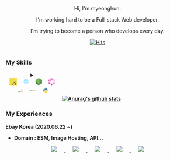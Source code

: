 <div align=center>

Hi, I'm myeonghun.

I'm working hard to be a Full-stack Web developer.

I'm trying to become a person who develops every day.

</div>


<div align=center>
  
[![Hits](https://hits.seeyoufarm.com/api/count/incr/badge.svg?url=https%3A%2F%2Fgithub.com%2FAzderica%2Fhit-counter&count_bg=%2380BCFF&title_bg=%23555555&icon=&icon_color=%23E7E7E7&title=hits&edge_flat=false)](https://hits.seeyoufarm.com)

</div>



<div>
	
<div style="display: inline-block; width:30%;">


### My Skills

<details align="center">
	<summary style="box-sizing: border-box; display: list-item; cursor: pointer;">
		<br style="box-sizing: border-box;"><code
            style="box-sizing: border-box; background-color: var(--color-markdown-code-bg); color: rgb(175, 97, 97) !important; font-family: SFMono-Regular, Consolas, &quot;Liberation Mono&quot;, Menlo, monospace; font-size: 13.6px; padding: 0.2em 0.4em; margin: 0px; border-radius: 6px;"><a target="_blank" rel="noopener noreferrer" href="https://raw.githubusercontent.com/github/explore/80688e429a7d4ef2fca1e82350fe8e3517d3494d/topics/javascript/javascript.png" style="box-sizing: border-box; background-color: initial; color: rgb(214, 216, 218) !important; text-decoration: none;"><img height="20" src="https://raw.githubusercontent.com/github/explore/80688e429a7d4ef2fca1e82350fe8e3517d3494d/topics/javascript/javascript.png" style="box-sizing: initial; border-style: none; background-color: var(--color-bg-primary); max-width: 100%;"></a></code><span>&nbsp;</span><code
            style="box-sizing: border-box; background-color: var(--color-markdown-code-bg); color: rgb(175, 97, 97) !important; font-family: SFMono-Regular, Consolas, &quot;Liberation Mono&quot;, Menlo, monospace; font-size: 13.6px; padding: 0.2em 0.4em; margin: 0px; border-radius: 6px;"><a target="_blank" rel="noopener noreferrer" href="https://raw.githubusercontent.com/github/explore/80688e429a7d4ef2fca1e82350fe8e3517d3494d/topics/react/react.png" style="box-sizing: border-box; background-color: initial; color: rgb(214, 216, 218) !important; text-decoration: none;"><img height="20" src="https://raw.githubusercontent.com/github/explore/80688e429a7d4ef2fca1e82350fe8e3517d3494d/topics/react/react.png" style="box-sizing: initial; border-style: none; background-color: var(--color-bg-primary); max-width: 100%;"></a></code><span>&nbsp;</span><code
            style="box-sizing: border-box; background-color: var(--color-markdown-code-bg); color: rgb(175, 97, 97) !important; font-family: SFMono-Regular, Consolas, &quot;Liberation Mono&quot;, Menlo, monospace; font-size: 13.6px; padding: 0.2em 0.4em; margin: 0px; border-radius: 6px;"><a target="_blank" rel="noopener noreferrer" href="https://raw.githubusercontent.com/github/explore/80688e429a7d4ef2fca1e82350fe8e3517d3494d/topics/nodejs/nodejs.png" style="box-sizing: border-box; background-color: initial; color: rgb(214, 216, 218) !important; text-decoration: none;"><img height="20" src="https://raw.githubusercontent.com/github/explore/80688e429a7d4ef2fca1e82350fe8e3517d3494d/topics/nodejs/nodejs.png" style="box-sizing: initial; border-style: none; background-color: var(--color-bg-primary); max-width: 100%;"></a></code><span>&nbsp;</span><code
            style="box-sizing: border-box; background-color: var(--color-markdown-code-bg); color: rgb(175, 97, 97) !important; font-family: SFMono-Regular, Consolas, &quot;Liberation Mono&quot;, Menlo, monospace; font-size: 13.6px; padding: 0.2em 0.4em; margin: 0px; border-radius: 6px;"><a target="_blank" rel="noopener noreferrer" href="https://raw.githubusercontent.com/github/explore/80688e429a7d4ef2fca1e82350fe8e3517d3494d/topics/graphql/graphql.png" style="box-sizing: border-box; background-color: initial; color: rgb(214, 216, 218) !important; text-decoration: none;"><img height="20" src="https://raw.githubusercontent.com/github/explore/80688e429a7d4ef2fca1e82350fe8e3517d3494d/topics/graphql/graphql.png" style="box-sizing: initial; border-style: none; background-color: var(--color-bg-primary); max-width: 100%;"></a></code><span>&nbsp;</span><code
            style="box-sizing: border-box; background-color: var(--color-markdown-code-bg); color: rgb(175, 97, 97) !important; font-family: SFMono-Regular, Consolas, &quot;Liberation Mono&quot;, Menlo, monospace; font-size: 13.6px; padding: 0.2em 0.4em; margin: 0px; border-radius: 6px;"><a target="_blank" rel="noopener noreferrer" href="https://raw.githubusercontent.com/github/explore/80688e429a7d4ef2fca1e82350fe8e3517d3494d/topics/mysql/mysql.png" style="box-sizing: border-box; background-color: initial; color: rgb(214, 216, 218) !important; text-decoration: none;"><img height="20" src="https://raw.githubusercontent.com/github/explore/80688e429a7d4ef2fca1e82350fe8e3517d3494d/topics/mysql/mysql.png" style="box-sizing: initial; border-style: none; background-color: var(--color-bg-primary); max-width: 100%;"></a></code><span>&nbsp;</span><code
            style="box-sizing: border-box; background-color: var(--color-markdown-code-bg); color: rgb(175, 97, 97) !important; font-family: SFMono-Regular, Consolas, &quot;Liberation Mono&quot;, Menlo, monospace; font-size: 13.6px; padding: 0.2em 0.4em; margin: 0px; border-radius: 6px;"><a target="_blank" rel="noopener noreferrer" href="https://raw.githubusercontent.com/github/explore/80688e429a7d4ef2fca1e82350fe8e3517d3494d/topics/mongodb/mongodb.png" style="box-sizing: border-box; background-color: initial; color: rgb(214, 216, 218) !important; text-decoration: none;"><img height="20" src="https://raw.githubusercontent.com/github/explore/80688e429a7d4ef2fca1e82350fe8e3517d3494d/topics/mongodb/mongodb.png" style="box-sizing: initial; border-style: none; background-color: var(--color-bg-primary); max-width: 100%;"></a></code><span>&nbsp;</span><code
            style="box-sizing: border-box; background-color: var(--color-markdown-code-bg); color: rgb(175, 97, 97) !important; font-family: SFMono-Regular, Consolas, &quot;Liberation Mono&quot;, Menlo, monospace; font-size: 13.6px; padding: 0.2em 0.4em; margin: 0px; border-radius: 6px;"><a target="_blank" rel="noopener noreferrer" href="https://raw.githubusercontent.com/github/explore/80688e429a7d4ef2fca1e82350fe8e3517d3494d/topics/python/python.png" style="box-sizing: border-box; background-color: initial; color: rgb(214, 216, 218) !important; text-decoration: none;"><img height="20" src="https://raw.githubusercontent.com/github/explore/80688e429a7d4ef2fca1e82350fe8e3517d3494d/topics/python/python.png" style="box-sizing: initial; border-style: none; background-color: var(--color-bg-primary); max-width: 100%;"></a></code><br
            style="box-sizing: border-box;"><br style="box-sizing: border-box;"><b
            style="box-sizing: border-box; font-weight: 600;">
	</summary>
</details>
	
</div>	
<div style="display: inline-block; width:66%;">

<a href="https://github.com/anuraghazra/github-readme-stats">
	<img src="https://github-readme-stats.vercel.app/api?username=Azderica" alt="Anurag&#39;s github stats">
</a>

</div>	

</div>	

### My Experiences

<summary><strong>Ebay Korea </strong> (2020.06.22 ~)  </summary>
  
  - Domain : ESM, Image Hosting, API...

  



<div align=center>

<a href="https://instagram.com/it_myeonghun">
    <img 
        src="http://img.shields.io/badge/-Instagram-black?style=flat&logo=Instagram&link=https://instagram.com/it_myeonghun/"
        style="height : auto; margin-left : 20px; margin-right : 20px;"/>
</a>
	
<a href="https://www.linkedin.com/in/myeonghun-park-7693a1184/">
    <img 
        src="https://img.shields.io/badge/-LinkedIn-blue?style=flat-square&logo=Linkedin&logoColor=white&link=https://www.linkedin.com/in/myeonghun-park-7693a1184/"
        style="height : auto; margin-left : 20px; margin-right : 20px;"/>
</a>

<a href="mailto:mh97888@gmail.co">
    <img 
        src="https://img.shields.io/badge/Gmail-d14836?style=flat-square&logo=Gmail&logoColor=white&link=mailto:mh97888@gmail.com"
        style="height : auto; margin-left : 20px; margin-right : 20px;"/>
</a>


<a href="https://developer-azderica.tistory.com">
    <img 
        src="http://img.shields.io/badge/-Tech%20Blog-655ced?style=flat&logo=github&link=https://developer-azderica.tistory.com/"
        style="height : auto; margin-left : 20px; margin-right : 20px;"/>
</a>

<a href="https://azderica.github.io">
    <img 
        src="http://img.shields.io/badge/-Study%20Blog-655ced?style=flat&logo=github&link=https://azderica.github.io/"
        style="height : auto; margin-left : 20px; margin-right : 20px;"/>
</a>

</div>


<!--
**Azderica/Azderica** is a ✨ _special_ ✨ repository because its `README.md` (this file) appears on your GitHub profile.

Here are some ideas to get you started:

- 🔭 I’m currently working on ...
- 🌱 I’m currently learning ...
- 👯 I’m looking to collaborate on ...
- 🤔 I’m looking for help with ...
- 💬 Ask me about ...
- 📫 How to reach me: ...
- 😄 Pronouns: ...
- ⚡ Fun fact: ...
  -->
